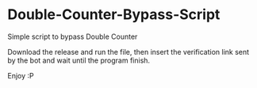 # Double-Counter-Bypass-Script
Simple script to bypass Double Counter

Download the release and run the file, then insert the verification link sent by the bot and wait until the program finish.

Enjoy :P
